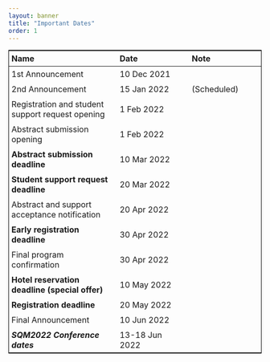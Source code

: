 ```yaml
---
layout: banner
title: "Important Dates"
order: 1
---
```


<style>
table {
  border-collapse: collapse;
  border: 1px solid black;
}
th, td {
  padding: 5px;
  padding-right: 10px;
  min-width: 8em;
}
</style>
| Name                                                 | Date           | Note         |
|:-----------------------------------------------------|:---------------|:-------------|
| 1st Announcement                                     | 10 Dec 2021    |              |
| 2nd Announcement                                     | 15 Jan 2022    | (Scheduled)  |
| Registration and student support request opening     | 1  Feb 2022    |              |
| Abstract submission opening                          | 1  Feb 2022    |              |
| **Abstract submission deadline**                     | 10 Mar 2022    |              |
| **Student support request deadline**                 | 20 Mar 2022    |              |
| Abstract and support acceptance notification         | 20 Apr 2022    |              |
| **Early registration deadline**                      | 30 Apr 2022    |              |
| Final program confirmation                           | 30 Apr 2022    |              |
| **Hotel reservation deadline (special offer)**       | 10 May 2022    |              |
| **Registration deadline**                            | 20 May 2022    |              |
| Final Announcement                                   | 10 Jun 2022    |              |
| ***SQM2022 Conference dates***                       | 13-18 Jun 2022 |              |
 
